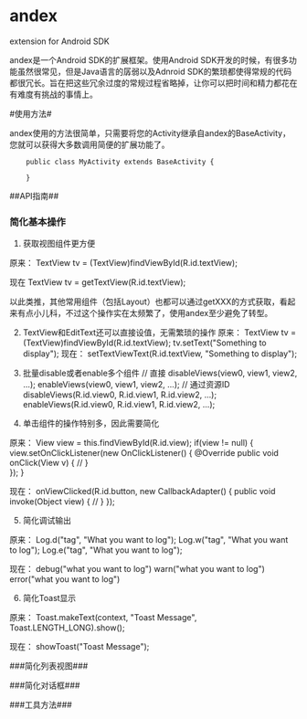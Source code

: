 andex
=====

extension for Android SDK



andex是一个Android SDK的扩展框架。使用Android SDK开发的时候，有很多功能虽然很常见，但是Java语言的孱弱以及Adnroid SDK的繁琐都使得常规的代码都很冗长。旨在把这些冗余过度的常规过程省略掉，让你可以把时间和精力都花在有难度有挑战的事情上。

#使用方法#

andex使用的方法很简单，只需要将您的Activity继承自andex的BaseActivity，您就可以获得大多数调用简便的扩展功能了。


		public class MyActivity extends BaseActivity {
		
		}



##API指南##

### 简化基本操作 ###

1. 获取视图组件更方便

原来：
		TextView tv = (TextView)findViewById(R.id.textView);

现在
		TextView tv = getTextView(R.id.textView);

以此类推，其他常用组件（包括Layout）也都可以通过getXXX的方式获取，看起来有点小儿科，不过这个操作实在太频繁了，使用andex至少避免了转型。



2. TextView和EditText还可以直接设值，无需繁琐的操作
原来：
		TextView tv = (TextView)findViewById(R.id.textView);
		tv.setText("Something to display");
现在：
		setTextViewText(R.id.textView, "Something to display");


3. 批量disable或者enable多个组件
		// 直接
		disableViews(view0, view1, view2, ...);
		enableViews(view0, view1, view2, ...);
		// 通过资源ID
		disableViews(R.id.view0, R.id.view1, R.id.view2, ...);
		enableViews(R.id.view0, R.id.view1, R.id.view2, ...);

4. 单击组件的操作特别多，因此需要简化

原来：
		View view = this.findViewById(R.id.view);
		if(view != null) {
			view.setOnClickListener(new OnClickListener() {
				@Override
				public void onClick(View v) {
        		// 
				}	
	    	});
  		}

现在：
		  onViewClicked(R.id.button, new CallbackAdapter() {
		    public void invoke(Object view) {
		      //
		    }
		  });


5. 简化调试输出

原来：
		Log.d("tag", "What you want to log");
		Log.w("tag", "What you want to log");
		Log.e("tag", "What you want to log");

现在：
		debug("what you want to log")
		warn("what you want to log")
		error("what you want to log")


6. 简化Toast显示

原来：
		Toast.makeText(context, "Toast Message", Toast.LENGTH_LONG).show();


现在：
		showToast("Toast Message");

###简化列表视图###

###简化对话框###

###工具方法###